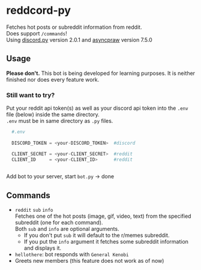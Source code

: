 # reddcord-py

Fetches hot posts or subreddit information from reddit.  
Does support `/commands`!  
Using [discord.py](https://github.com/Rapptz/discord.py) version 2.0.1 and [asyncpraw](https://asyncpraw.readthedocs.io/en/stable/index.html) version 7.5.0

## Usage

**Please don't.**
This bot is being developed for learning purposes. It is neither finished nor does every feature work.

### Still want to try?

Put your reddit api token(s) as well as your discord api token into the `.env` file (below) inside the same directory.  
`.env` must be in same directory as `.py` files.  
  
```py
  #.env
    
  DISCORD_TOKEN = <your-DISCORD_TOKEN>  #discord

  CLIENT_SECRET = <your-CLIENT_SECRET>  #reddit
  CLIENT_ID     = <your-CLIENT_ID>      #reddit
    
```

Add bot to your server, start `bot.py` &#8594; done

## Commands

- `reddit` `sub` `info`  
  Fetches one of the hot posts (image, gif, video, text) from the specified subreddit (one for each command).  
  Both `sub` and `info` are optional arguments.
  - If you don't put `sub` it will default to the r/memes subreddit.
  - If you put the `info` argument it fetches some subreddit information and displays it.
- `hellothere`: bot responds with `General Kenobi`
- Greets new members (this feature does not work as of now)
